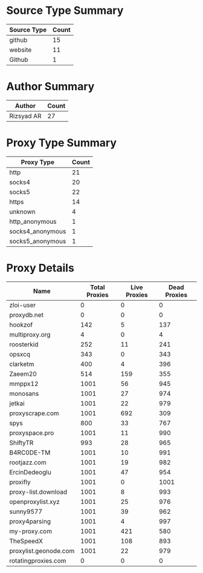 # Source Type Summary

| Source Type | Count |
|-------------|-------|
| github | 15 |
| website | 11 |
| Github | 1 |


# Author Summary

| Author | Count |
|--------|-------|
| Rizsyad AR | 27 |


# Proxy Type Summary

| Proxy Type | Count |
|------------|-------|
| http | 21 |
| socks4 | 20 |
| socks5 | 22 |
| https | 14 |
| unknown | 4 |
| http_anonymous | 1 |
| socks4_anonymous | 1 |
| socks5_anonymous | 1 |


# Proxy Details

| Name | Total Proxies | Live Proxies | Dead Proxies |
|------|---------------|--------------|---------------|
| zloi-user | 0 | 0 | 0 |
| proxydb.net | 0 | 0 | 0 |
| hookzof | 142 | 5 | 137 |
| multiproxy.org | 4 | 0 | 4 |
| roosterkid | 252 | 11 | 241 |
| opsxcq | 343 | 0 | 343 |
| clarketm | 400 | 4 | 396 |
| Zaeem20 | 514 | 159 | 355 |
| mmppx12 | 1001 | 56 | 945 |
| monosans | 1001 | 27 | 974 |
| jetkai | 1001 | 22 | 979 |
| proxyscrape.com | 1001 | 692 | 309 |
| spys | 800 | 33 | 767 |
| proxyspace.pro | 1001 | 11 | 990 |
| ShiftyTR | 993 | 28 | 965 |
| B4RC0DE-TM | 1001 | 10 | 991 |
| rootjazz.com | 1001 | 19 | 982 |
| ErcinDedeoglu | 1001 | 47 | 954 |
| proxifly | 1001 | 0 | 1001 |
| proxy-list.download | 1001 | 8 | 993 |
| openproxylist.xyz | 1001 | 25 | 976 |
| sunny9577 | 1001 | 39 | 962 |
| proxy4parsing | 1001 | 4 | 997 |
| my-proxy.com | 1001 | 421 | 580 |
| TheSpeedX | 1001 | 108 | 893 |
| proxylist.geonode.com | 1001 | 22 | 979 |
| rotatingproxies.com | 0 | 0 | 0 |
